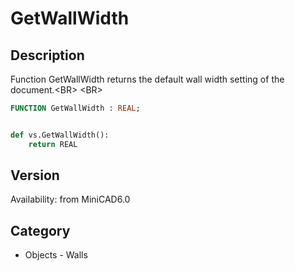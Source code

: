 # GetWallWidth

## Description
Function GetWallWidth returns the default wall width setting of the document.&lt;BR&gt;
&lt;BR&gt;


```pascal
FUNCTION GetWallWidth : REAL;
```

```python

def vs.GetWallWidth():
    return REAL
```

## Version
Availability: from MiniCAD6.0
## Category
* Objects - Walls

